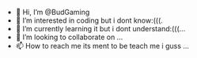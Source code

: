 - 👋 Hi, I’m @BudGaming
- 👀 I’m interested in coding but i dont know:(((.
- 🌱 I’m currently learning it but i dont understand:(((...
- 💞️ I’m looking to collaborate on ...
- 📫 How to reach me its ment to be teach me i guss ...

<!---
BudGaming/BudGaming is a ✨ special ✨ repository because its `README.md` (this file) appears on your GitHub profile.
You can click the Preview link to take a look at your changes.
--->
